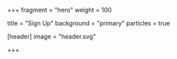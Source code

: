 +++
fragment = "hero"
weight = 100

title = "Sign Up"
background = "primary"
particles = true

[header]
  image = "header.svg"

+++



<!--more-->


